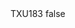 <?xml version="1.0" encoding="UTF-8"?>
<CustomMetadata xmlns="http://soap.sforce.com/2006/04/metadata">
    <label>TXU183</label>
    <protected>false</protected>
</CustomMetadata>
